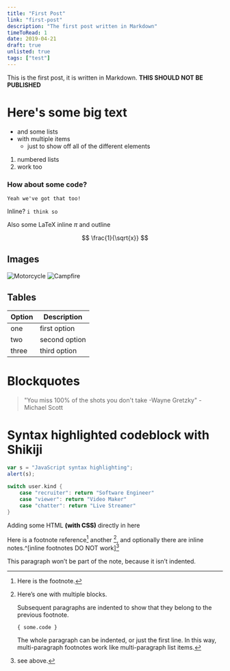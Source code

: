 ```yaml
---
title: "First Post"
link: "first-post"
description: "The first post written in Markdown"
timeToRead: 1
date: 2019-04-21
draft: true
unlisted: true
tags: ["test"]
---
```


This is the first post, it is written in Markdown. **THIS SHOULD NOT BE PUBLISHED**

# Here's some big text

- and some lists
- with multiple items
  - just to show off all of the different elements

1. numbered lists
1. work too

<YoutubeEmbed src="https://www.youtube.com/embed/XSLaiaAGlXs"></YoutubeEmbed>

### How about some code?

```
Yeah we've got that too!
```

Inline? `i think so`

Also some LaTeX inline $\pi$ and outline

$$
\frac{1}{\sqrt{x}}
$$

## Images

![Motorcycle](https://images.unsplash.com/photo-1558981806-ec527fa84c39?ixlib=rb-1.2.1&ixid=eyJhcHBfaWQiOjEyMDd9&auto=format&fit=crop&w=1350&q=80)
![Campfire](https://images.unsplash.com/photo-1497906539264-eb74442e37a9?ixlib=rb-1.2.1&ixid=eyJhcHBfaWQiOjEyMDd9&auto=format&fit=crop&w=634&q=80)

## Tables

| Option | Description   |
| ------ | ------------- |
| one    | first option  |
| two    | second option |
| three  | third option  |

# Blockquotes

> "You miss 100% of the shots you don't take -Wayne Gretzky" -Michael Scott

# Syntax highlighted codeblock with Shikiji

```javascript
var s = "JavaScript syntax highlighting";
alert(s);
```

```go
switch user.kind {
    case "recruiter": return "Software Engineer"
    case "viewer": return "Video Maker"
    case "chatter": return "Live Streamer"
}
```

<p> Adding some HTML <span style='font-weight: 800'>(with CSS)</span> directly in here </p>

Here is a footnote reference[^1]
another [^longnote],
and optionally there are inline
notes.^[inline footnotes DO NOT work][^2]

[^1]: Here is the footnote.
[^longnote]: Here’s one with multiple blocks.

    Subsequent paragraphs are indented to show that they
    belong to the previous footnote.

        { some.code }

    The whole paragraph can be indented, or just the first
    line. In this way, multi-paragraph footnotes work like
    multi-paragraph list items.

This paragraph won’t be part of the note, because it
isn’t indented.

[^2]: see above.
